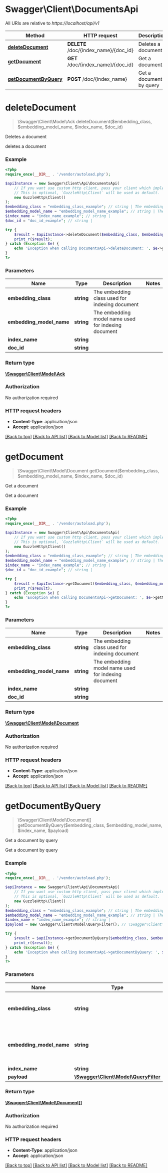 # Swagger\Client\DocumentsApi

All URIs are relative to *https://localhost/api/v1*

Method | HTTP request | Description
------------- | ------------- | -------------
[**deleteDocument**](DocumentsApi.md#deleteDocument) | **DELETE** /doc/{index_name}/{doc_id} | Deletes a document
[**getDocument**](DocumentsApi.md#getDocument) | **GET** /doc/{index_name}/{doc_id} | Get a document
[**getDocumentByQuery**](DocumentsApi.md#getDocumentByQuery) | **POST** /doc/{index_name} | Get a document by query


# **deleteDocument**
> \Swagger\Client\Model\Ack deleteDocument($embedding_class, $embedding_model_name, $index_name, $doc_id)

Deletes a document

deletes a document

### Example
```php
<?php
require_once(__DIR__ . '/vendor/autoload.php');

$apiInstance = new Swagger\Client\Api\DocumentsApi(
    // If you want use custom http client, pass your client which implements `GuzzleHttp\ClientInterface`.
    // This is optional, `GuzzleHttp\Client` will be used as default.
    new GuzzleHttp\Client()
);
$embedding_class = "embedding_class_example"; // string | The embedding class used for indexing document
$embedding_model_name = "embedding_model_name_example"; // string | The embedding model name used for indexing document
$index_name = "index_name_example"; // string | 
$doc_id = "doc_id_example"; // string | 

try {
    $result = $apiInstance->deleteDocument($embedding_class, $embedding_model_name, $index_name, $doc_id);
    print_r($result);
} catch (Exception $e) {
    echo 'Exception when calling DocumentsApi->deleteDocument: ', $e->getMessage(), PHP_EOL;
}
?>
```

### Parameters

Name | Type | Description  | Notes
------------- | ------------- | ------------- | -------------
 **embedding_class** | **string**| The embedding class used for indexing document |
 **embedding_model_name** | **string**| The embedding model name used for indexing document |
 **index_name** | **string**|  |
 **doc_id** | **string**|  |

### Return type

[**\Swagger\Client\Model\Ack**](../Model/Ack.md)

### Authorization

No authorization required

### HTTP request headers

 - **Content-Type**: application/json
 - **Accept**: application/json

[[Back to top]](#) [[Back to API list]](../../README.md#documentation-for-api-endpoints) [[Back to Model list]](../../README.md#documentation-for-models) [[Back to README]](../../README.md)

# **getDocument**
> \Swagger\Client\Model\Document getDocument($embedding_class, $embedding_model_name, $index_name, $doc_id)

Get a document

Get a document

### Example
```php
<?php
require_once(__DIR__ . '/vendor/autoload.php');

$apiInstance = new Swagger\Client\Api\DocumentsApi(
    // If you want use custom http client, pass your client which implements `GuzzleHttp\ClientInterface`.
    // This is optional, `GuzzleHttp\Client` will be used as default.
    new GuzzleHttp\Client()
);
$embedding_class = "embedding_class_example"; // string | The embedding class used for indexing document
$embedding_model_name = "embedding_model_name_example"; // string | The embedding model name used for indexing document
$index_name = "index_name_example"; // string | 
$doc_id = "doc_id_example"; // string | 

try {
    $result = $apiInstance->getDocument($embedding_class, $embedding_model_name, $index_name, $doc_id);
    print_r($result);
} catch (Exception $e) {
    echo 'Exception when calling DocumentsApi->getDocument: ', $e->getMessage(), PHP_EOL;
}
?>
```

### Parameters

Name | Type | Description  | Notes
------------- | ------------- | ------------- | -------------
 **embedding_class** | **string**| The embedding class used for indexing document |
 **embedding_model_name** | **string**| The embedding model name used for indexing document |
 **index_name** | **string**|  |
 **doc_id** | **string**|  |

### Return type

[**\Swagger\Client\Model\Document**](../Model/Document.md)

### Authorization

No authorization required

### HTTP request headers

 - **Content-Type**: application/json
 - **Accept**: application/json

[[Back to top]](#) [[Back to API list]](../../README.md#documentation-for-api-endpoints) [[Back to Model list]](../../README.md#documentation-for-models) [[Back to README]](../../README.md)

# **getDocumentByQuery**
> \Swagger\Client\Model\Document[] getDocumentByQuery($embedding_class, $embedding_model_name, $index_name, $payload)

Get a document by query

Get a document by query

### Example
```php
<?php
require_once(__DIR__ . '/vendor/autoload.php');

$apiInstance = new Swagger\Client\Api\DocumentsApi(
    // If you want use custom http client, pass your client which implements `GuzzleHttp\ClientInterface`.
    // This is optional, `GuzzleHttp\Client` will be used as default.
    new GuzzleHttp\Client()
);
$embedding_class = "embedding_class_example"; // string | The embedding class used for indexing document
$embedding_model_name = "embedding_model_name_example"; // string | The embedding model name used for indexing document
$index_name = "index_name_example"; // string | 
$payload = new \Swagger\Client\Model\QueryFilter(); // \Swagger\Client\Model\QueryFilter | 

try {
    $result = $apiInstance->getDocumentByQuery($embedding_class, $embedding_model_name, $index_name, $payload);
    print_r($result);
} catch (Exception $e) {
    echo 'Exception when calling DocumentsApi->getDocumentByQuery: ', $e->getMessage(), PHP_EOL;
}
?>
```

### Parameters

Name | Type | Description  | Notes
------------- | ------------- | ------------- | -------------
 **embedding_class** | **string**| The embedding class used for indexing document |
 **embedding_model_name** | **string**| The embedding model name used for indexing document |
 **index_name** | **string**|  |
 **payload** | [**\Swagger\Client\Model\QueryFilter**](../Model/QueryFilter.md)|  |

### Return type

[**\Swagger\Client\Model\Document[]**](../Model/Document.md)

### Authorization

No authorization required

### HTTP request headers

 - **Content-Type**: application/json
 - **Accept**: application/json

[[Back to top]](#) [[Back to API list]](../../README.md#documentation-for-api-endpoints) [[Back to Model list]](../../README.md#documentation-for-models) [[Back to README]](../../README.md)

